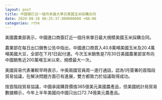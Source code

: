 ```yaml
---
layout: post
title: 中國簽訂近一個月來最大單日美國玉米採購合同
date: 2020-08-26 06:25:37.000000000 +08:00
categories: rthk
---
```


美國農業部表示，中國進口商簽訂近一個月來單日最大規模美國玉米採購合同。

農業部在每日出口銷售公告中指出，中國進口商買入40.8萬噸美國玉米及20.4萬噸美國大豆，全部在下月1日起付運。今次玉米銷售是7月30日美國農業部宣布向中國銷售近200萬噸玉米以來，規模最大一次。

美國貿易代表署較早時表示，中美兩國官員周一進行通話，認為1月簽署的首階段貿易協議，在解決問題方面已有進展，雙方都致力於協議取得成功。

按首階段貿易協議，中國承諾購買價值365億美元美國農產品，但美國統計局貿易數據顯示，今年上半年美國向中國只出口72.74億美元農產品。
